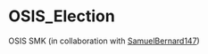 # OSIS_Election
OSIS SMK (in collaboration with [SamuelBernard147](https://github.com/SamuelBernard147))
